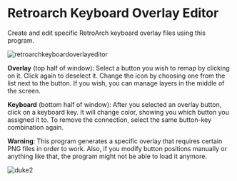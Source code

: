 # Retroarch Keyboard Overlay Editor
Create and edit specific RetroArch keyboard overlay files using this program.

![retroarchkeyboardoverlayeditor](https://user-images.githubusercontent.com/56899074/67406383-490db980-f5b6-11e9-978c-9385e6cf623f.png)

<b>Overlay</b> (top half of window): Select a button you wish to remap by clicking on it. Click again to deselect it. Change the icon by choosing one from the list next to the button. If you wish, you can manage layers in the middle of the screen.

<b>Keyboard</b> (bottom half of window): After you selected an overlay button, click on a keyboard key. It will change color, showing you which button you assigned it to. To remove the connection, select the same button-key combination again.

<b>Warning</b>: This program generates a specific overlay that requires certain PNG files in order to work. Also, if you modify button positions manually or anything like that, the program might not be able to load it anymore.

![duke2](https://user-images.githubusercontent.com/56899074/67406397-4e6b0400-f5b6-11e9-888c-e7abd79bad1d.png)
